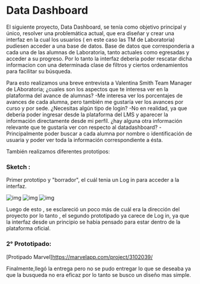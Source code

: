 # Data Dashboard

El siguiente proyecto, Data Dashboard, se tenía como objetivo principal y único, resolver una problemática actual, que era diseñar y crear una interfaz en la cual los usuarios ( en este caso las TM de Laboratoria) pudiesen acceder a una base de datos. Base de datos que corresponderia a cada una de las alumnas de Laboratoria, tanto actuales como egresadas y acceder a su progreso. 
Por lo tanto la interfaz deberia poder rescatar dicha informacion con una determinada clase de filtros y ciertos ordenamientos para facilitar su búsqueda.


Para esto realizamos una breve entrevista a Valentina Smith Team Manager de LAboratoria; 
¿cuales son los aspectos que te interesa ver en la plataforma del avance de alumnas?
-Me interesa ver los porcentajes de avances de cada alumna, pero también me gustaría ver los avances por curso y por sede.
¿Necesitas algún tipo de login?
-No en realidad, ya que debería poder ingresar desde la plataforma del LMS y aparecer la información directamente desde mi perfíl.
¿hay alguna otra información relevante que te gustaría ver con respecto al datadashboard?
-Principalmente poder buscar a cada alumna por nombre o identificación de usuaria y poder ver toda la información correspondiente a ésta.  
 
 
También realizamos diferentes prototipos:
### Sketch :
 Primer prototipo y "borrador", el cuál tenia un Log in para acceder a la interfaz.

![img](https://i.imgur.com/pgA8AXy.jpg)
![img](https://i.imgur.com/C34MX8r.jpg)
![img](https://i.imgur.com/EUId303.jpg)

Luego de esto , se esclareció un poco más de cuál era la dirección del proyecto por lo tanto , el segundo prototipado
ya carece de Log in, ya que la interfaz desde un principio se habia pensado para estar dentro de la plataforma oficial.

### 2° Prototipado:

[Protipado Marvel]https://marvelapp.com/project/3102039/

Finalmente,llegó la entrega pero no se pudo entregar lo que se deseaba ya que la busqueda no era eficaz por lo tanto se busco un diseño mas simple.

